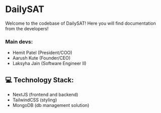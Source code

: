 # DailySAT

Welcome to the codebase of DailySAT! Here you will find documentation from the developers!

### Main devs:

- Hemit Patel (President/COO)
- Aarush Kute (Founder/CEO)
- Laksyha Jain (Software Engineer II)

## 💻 Technology Stack:

- NextJS (frontend and backend)
- TailwindCSS (styling)
- MongoDB (db management solution)
